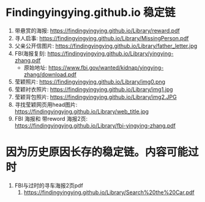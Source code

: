 # Findingyingying.github.io 稳定链

1. 带悬赏的海报: https://findingyingying.github.io/Library/reward.pdf
2. 寻人启事: https://findingyingying.github.io/Library/MissingPerson.pdf
3. 父亲公开信图片:  https://findingyingying.github.io/Library/father_letter.jpg
4. FBI海报复刻: https://findingyingying.github.io/Library/yingying-zhang.pdf
   - 原始地址: https://www.fbi.gov/wanted/kidnap/yingying-zhang/download.pdf
5. 莹颖照片: https://findingyingying.github.io/Library/img0.png
6. 莹颖衬衣照片: https://findingyingying.github.io/Library/img1.jpg
7. 莹颖背包照片: https://findingyingying.github.io/Library/img2.JPG
8. 寻找莹颖网页用head图片: https://findingyingying.github.io/Library/web_title.jpg
9. FBI 海报和 带reword 海报2页: https://findingyingying.github.io/Library/fbi-yingying-zhang.pdf

# 因为历史原因长存的稳定链。内容可能过时

1. FBI与过时的寻车海报2页pdf
   1. https://findingyingying.github.io/Library/Search%20the%20Car.pdf


